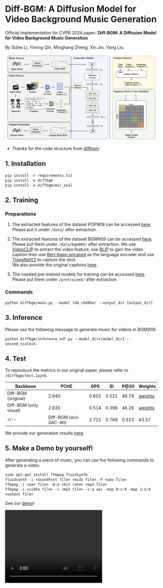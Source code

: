 # Diff-BGM: A Diffusion Model for Video Background Music Generation

Official implementation for CVPR 2024 paper: **Diff-BGM: A Diffusion Model for Video Background Music Generation**

By Sizhe Li, Yiming Qin, Minghang Zheng, Xin Jin, Yang Liu.

![](./Diff-BGM.png)

- Thanks for the code structure from [diffbgm](https://github.com/aik2mlj/diffbgm/tree/sdf_prmat2c%2Bpop909)

## 1. Installation

``` shell
pip install -r requirements.txt
pip install -e diffbgm
pip isntall -e diffbgm/mir_eval
```

## 2. Training

### Preparations

1. The extracted features of the dataset POP909 can be accessed [here](https://yukisaki-my.sharepoint.com/personal/aik2_yukisaki_io/_layouts/15/onedrive.aspx?id=%2Fpersonal%2Faik2%5Fyukisaki%5Fio%2FDocuments%2FShare%2Fdiffbgm%2FPOP909%5F4%5Fbin%5Fpnt%5F8bar%2Ezip&parent=%2Fpersonal%2Faik2%5Fyukisaki%5Fio%2FDocuments%2FShare%2Fdiffbgm&ga=1). Please put it under `/data/` after extraction.

2. The extracted features of the dataset BGM909 can be accessed [here](https://drive.google.com/drive/folders/1zRNROuTxVNhJfqeyqRzPoIY60z5zLaHK?usp=sharing). Please put them under `/data/bgm909/` after extraction. We use [VideoCLIP](https://github.com/CryhanFang/CLIP2Video) to extract the video feature, use [BLIP](https://github.com/salesforce/BLIP) to gain the video caption then use [Bert-base-uncased](https://huggingface.co/google-bert/bert-base-uncased) as the language encoder and use [TransNetV2](https://github.com/soCzech/TransNetV2) to capture the shot.   
We also provide the original captions [here](https://drive.google.com/drive/folders/1q2F7jOfJ6Y0eD-hM_pbZRuP7Jnk-1r7u?usp=sharing).

3. The needed pre-trained models for training can be accessed [here](https://yukisaki-my.sharepoint.com/personal/aik2_yukisaki_io/_layouts/15/onedrive.aspx?id=%2Fpersonal%2Faik2%5Fyukisaki%5Fio%2FDocuments%2FShare%2Fdiffbgm%2Fpretrained%5Fmodels%5Ffor%5Fdiffbgm%2Ezip&parent=%2Fpersonal%2Faik2%5Fyukisaki%5Fio%2FDocuments%2FShare%2Fdiffbgm&ga=1). Please put them under `/pretrained/` after extraction.

### Commands

```shell
python diffbgm/main.py --model ldm_chd8bar --output_dir [output_dir]
```

## 3. Inference

Please use the following message to generate music for videos in BGM909.

```shell
python diffbgm/inference_sdf.py --model_dir=[model_dir] --uncond_scale=5.
```

## 4. Test

To reproduce the metrics in our original paper, please refer to `/diffbgm/test.ipynb`.

| Backbone | PCHE | GPS | SI | P@20 | Weights|
| -------- | ---- | --- | -- | ---- | ------ | 
| Diff-BGM (original) | 2.840 | 0.601 | 0.521 | 46.79 | [weights](https://drive.google.com/file/d/1QzmJjNsSDQKpAEATD3XbSZalI1AULx1O/view?usp=sharing) |
| Diff-BGM (only visual) | 2.835 | 0.514 | 0.396 | 46.26 | [weights](https://drive.google.com/file/d/1mtX24RLViblmSBbwx1WPqzQnSLnat5i3/view?usp=sharing) |
<!-- | Diff-BGM (w/o SAC-Att) | 2.721 | 0.789 | 0.523 | 43.57 | [weights](https://drive.google.com/file/d/1q39Azhty0lznhfdVMWxplUkYN7CE0VmA/view?usp=sharing) | -->

We provide our generation results [here](https://drive.google.com/drive/folders/1kYQLAmw8-zyBx43RW7aUSE8VXcFDxkez?usp=sharing).

## 5. Make a Demo by yourself!

After generating a piece of music, you can use the following commands to generate a video.

```shell
sudo apt-get install ffmpeg fluidsynth
fluidsynth -i <SoundFont file> <midi file> -F <wav file>
ffmpeg -i <wav file> -b:a <bit rate> <mp3 file>
ffmpeg -i <video file> -i <mp3 file> -c:a aac -map 0:v:0 -map 1:a:0 <output file>
```

See our [demo](./video.mp4)!

<video width="320" height="240" controls>
  <source src="./video.mp4" type="video/mp4">
  <img src="video.jpg">
</video>
